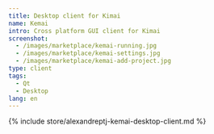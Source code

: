 ```yaml
---
title: Desktop client for Kimai
name: Kemai
intro: Cross platform GUI client for Kimai
screenshot: 
  - /images/marketplace/kemai-running.jpg
  - /images/marketplace/kemai-settings.jpg
  - /images/marketplace/kemai-add-project.jpg
type: client
tags:
  - Qt
  - Desktop
lang: en
---
```


{% include store/alexandreptj-kemai-desktop-client.md %}
